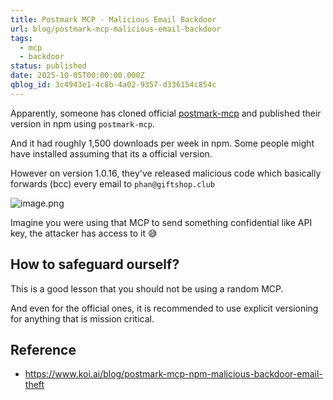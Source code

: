 ```yaml
---
title: Postmark MCP - Malicious Email Backdoor
url: blog/postmark-mcp-malicious-email-backdoor
tags:
  - mcp
  - backdoor
status: published
date: 2025-10-05T00:00:00.000Z
qblog_id: 3c4943e1-4c8b-4a02-9357-d336154c854c
---
```


Apparently, someone has cloned official [postmark-mcp](https://github.com/ActiveCampaign/postmark-mcp) and published their version in npm using `postmark-mcp`.

And it had roughly 1,500 downloads per week in npm. Some people might have installed assuming that its a official version.

However on version 1.0.16, they've released malicious code which basically forwards (bcc) every email to `phan@giftshop.club`

![image.png](https://images.nesin.io/f_auto,q_auto/qblog/AIEngineerGuide/2025-10/gzng6exegkhruzdyw9q1)

Imagine you were using that MCP to send something confidential like API key, the attacker has access to it 😅

## How to safeguard ourself?
This is a good lesson that you should not be using a random MCP.

And even for the official ones, it is recommended to use explicit versioning for anything that is mission critical.

## Reference
- https://www.koi.ai/blog/postmark-mcp-npm-malicious-backdoor-email-theft
